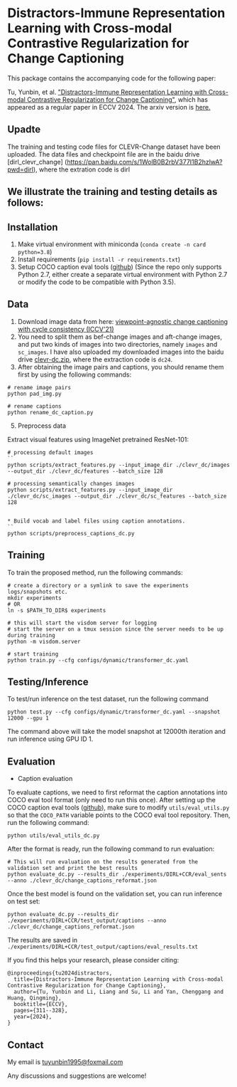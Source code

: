# Distractors-Immune Representation Learning with Cross-modal Contrastive Regularization for Change Captioning
This package contains the accompanying code for the following paper:

Tu, Yunbin, et al. ["Distractors-Immune Representation Learning with Cross-modal Contrastive Regularization for Change Captioning"](https://www.ecva.net/papers/eccv_2024/papers_ECCV/papers/05989.pdf), which has appeared as a regular paper in ECCV 2024. The arxiv version is [here.](https://arxiv.org/pdf/2407.11683)

## Upadte
The training and testing code files for CLEVR-Change dataset have been uploaded. The data files and checkpoint file are in  the baidu drive [dirl_clevr_change]
(https://pan.baidu.com/s/1WolB0B2rbV377I1B2hzlwA?pwd=dirl), where the extration code is dirl 

## We illustrate the training and testing details as follows:

## Installation

1. Make virtual environment with miniconda (`conda create -n card python=3.8`)
2. Install requirements (`pip install -r requirements.txt`)
3. Setup COCO caption eval tools ([github](https://github.com/tylin/coco-caption)) (Since the repo only supports Python 2.7, either create a separate virtual environment with Python 2.7 or modify the code to be compatible with Python 3.5).

## Data
1. Download image data from here: [viewpoint-agnostic change captioning with cycle consistency (ICCV'21)](https://github.com/hsgkim/clevr-dc)
2. You need to split them as bef-change images and aft-change images, and put two kinds of images into two directories, namely `images` and `sc_images`. 
I have also uploaded my downloaded images into the baidu drive [clevr-dc.zip](https://pan.baidu.com/s/1VK6dH7BQ7rYaIVYOYLVZGg?pwd=dc24), where the extraction code is `dc24`.
3. After obtaining the image pairs and captions, you should rename them first by using the following commands:
```
# rename image pairs 
python pad_img.py

# rename captions
python rename_dc_caption.py
```   


5. Preprocess data

 Extract visual features using ImageNet pretrained ResNet-101:
```
# processing default images
``
python scripts/extract_features.py --input_image_dir ./clevr_dc/images --output_dir ./clevr_dc/features --batch_size 128

# processing semantically changes images
python scripts/extract_features.py --input_image_dir ./clevr_dc/sc_images --output_dir ./clevr_dc/sc_features --batch_size 128


* Build vocab and label files using caption annotations.
``
python scripts/preprocess_captions_dc.py
```

## Training
To train the proposed method, run the following commands:
```
# create a directory or a symlink to save the experiments logs/snapshots etc.
mkdir experiments
# OR
ln -s $PATH_TO_DIR$ experiments

# this will start the visdom server for logging
# start the server on a tmux session since the server needs to be up during training
python -m visdom.server

# start training
python train.py --cfg configs/dynamic/transformer_dc.yaml
```

## Testing/Inference
To test/run inference on the test dataset, run the following command
```
python test.py --cfg configs/dynamic/transformer_dc.yaml --snapshot 12000 --gpu 1
```
The command above will take the model snapshot at 12000th iteration and run inference using GPU ID 1.

## Evaluation
* Caption evaluation

To evaluate captions, we need to first reformat the caption annotations into COCO eval tool format (only need to run this once). After setting up the COCO caption eval tools ([github](https://github.com/tylin/coco-caption)), make sure to modify `utils/eval_utils.py` so that the `COCO_PATH` variable points to the COCO eval tool repository. Then, run the following command:
```
python utils/eval_utils_dc.py
```

After the format is ready, run the following command to run evaluation:
```
# This will run evaluation on the results generated from the validation set and print the best results
python evaluate_dc.py --results_dir ./experiments/DIRL+CCR/eval_sents --anno ./clevr_dc/change_captions_reformat.json 
```

Once the best model is found on the validation set, you can run inference on test set:
```
python evaluate_dc.py --results_dir ./experiments/DIRL+CCR/test_output/captions --anno ./clevr_dc/change_captions_reformat.json 
```
The results are saved in `./experiments/DIRL+CCR/test_output/captions/eval_results.txt`

If you find this helps your research, please consider citing:
```
@inproceedings{tu2024distractors,
  title={Distractors-Immune Representation Learning with Cross-modal Contrastive Regularization for Change Captioning},
  author={Tu, Yunbin and Li, Liang and Su, Li and Yan, Chenggang and Huang, Qingming},
  booktitle={ECCV},
  pages={311--328},
  year={2024},
}
```

## Contact
My email is tuyunbin1995@foxmail.com

Any discussions and suggestions are welcome!



